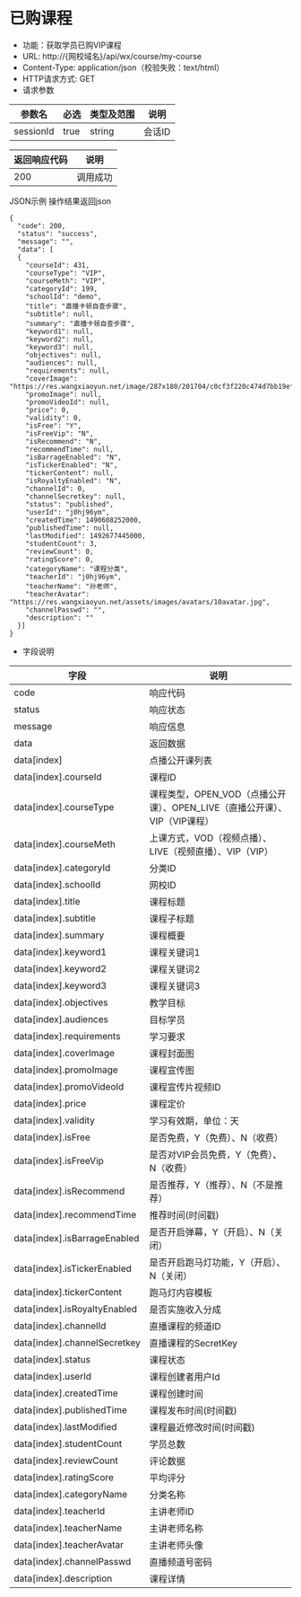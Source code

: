 # 已购课程

* 功能：获取学员已购VIP课程
* URL: http://{网校域名}/api/wx/course/my-course
* Content-Type: application/json（校验失败：text/html）
* HTTP请求方式: GET
* 请求参数

| 参数名 | 必选 | 类型及范围 | 说明 |
| --- | --- | --- | --- |
| sessionId | true | string | 会话ID |

|返回响应代码	|说明|
|-----------|---|
| 200 | 调用成功|

JSON示例
操作结果返回json
````
{
  "code": 200,
  "status": "success",
  "message": "",
  "data": [
  {
	"courseId": 431,
	"courseType": "VIP",
	"courseMeth": "VIP",
	"categoryId": 199,
	"schoolId": "demo",
	"title": "直播卡顿自查步骤",
	"subtitle": null,
	"summary": "直播卡顿自查步骤",
	"keyword1": null,
	"keyword2": null,
	"keyword3": null,
	"objectives": null,
	"audiences": null,
	"requirements": null,
	"coverImage": "https://res.wangxiaoyun.net/image/287x180/201704/c0cf3f220c474d7bb19ef55719bea124.png",
	"promoImage": null,
	"promoVideoId": null,
	"price": 0,
	"validity": 0,
	"isFree": "Y",
	"isFreeVip": "N",
	"isRecommend": "N",
	"recommendTime": null,
	"isBarrageEnabled": "N",
	"isTickerEnabled": "N",
	"tickerContent": null,
	"isRoyaltyEnabled": "N",
	"channelId": 0,
	"channelSecretkey": null,
	"status": "published",
	"userId": "j0hj96ym",
	"createdTime": 1490608252000,
	"publishedTime": null,
	"lastModified": 1492677445000,
	"studentCount": 3,
	"reviewCount": 0,
	"ratingScore": 0,
	"categoryName": "课程分类",
	"teacherId": "j0hj96ym",
	"teacherName": "孙老师",
	"teacherAvatar": "https://res.wangxiaoyun.net/assets/images/avatars/10avatar.jpg",
	"channelPasswd": "",
	"description": ""
  }]
}

````

* 字段说明

|字段|	说明|
|----|------|
|code|	响应代码|
|status|	响应状态|
|message|	响应信息|
|data|	返回数据|
|data[index]| 点播公开课列表 |
| data\[index\].courseId | 课程ID |
| data\[index\].courseType | 课程类型，OPEN_VOD（点播公开课）、OPEN_LIVE（直播公开课）、VIP（VIP课程） |
| data\[index\].courseMeth | 上课方式，VOD（视频点播）、LIVE（视频直播）、VIP（VIP） |
| data\[index\].categoryId | 分类ID |
| data\[index\].schoolId | 网校ID |
| data\[index\].title | 课程标题 |
| data\[index\].subtitle | 课程子标题 |
| data\[index\].summary | 课程概要 |
| data\[index\].keyword1 | 课程关键词1 |
| data\[index\].keyword2 | 课程关键词2 |
| data\[index\].keyword3 | 课程关键词3 |
| data\[index\].objectives | 教学目标 |
| data\[index\].audiences | 目标学员 |
| data\[index\].requirements | 学习要求 |
| data\[index\].coverImage | 课程封面图 |
| data\[index\].promoImage | 课程宣传图 |
| data\[index\].promoVideoId | 课程宣传片视频ID |
| data\[index\].price | 课程定价 |
| data\[index\].validity | 学习有效期，单位：天 |
| data\[index\].isFree | 是否免费，Y（免费）、N（收费） |
| data\[index\].isFreeVip | 是否对VIP会员免费，Y（免费）、N（收费） |
| data\[index\].isRecommend | 是否推荐，Y（推荐）、N（不是推荐） |
| data\[index\].recommendTime | 推荐时间(时间戳) |
| data\[index\].isBarrageEnabled | 是否开启弹幕，Y（开启）、N（关闭） |
| data\[index\].isTickerEnabled | 是否开启跑马灯功能，Y（开启）、N（关闭） |
| data\[index\].tickerContent | 跑马灯内容模板 |
| data\[index\].isRoyaltyEnabled | 是否实施收入分成 |
| data\[index\].channelId | 直播课程的频道ID |
| data\[index\].channelSecretkey | 直播课程的SecretKey |
| data\[index\].status | 课程状态 |
| data\[index\].userId | 课程创建者用户Id |
| data\[index\].createdTime | 课程创建时间 |
| data\[index\].publishedTime | 课程发布时间(时间戳) |
| data\[index\].lastModified | 课程最近修改时间(时间戳) |
| data\[index\].studentCount | 学员总数 |
| data\[index\].reviewCount | 评论数据 |
| data\[index\].ratingScore | 平均评分 |
| data\[index\].categoryName | 分类名称 |
| data\[index\].teacherId | 主讲老师ID |
| data\[index\].teacherName | 主讲老师名称 |
| data\[index\].teacherAvatar | 主讲老师头像 |
| data\[index\].channelPasswd | 直播频道号密码 |
| data\[index\].description | 课程详情 |


